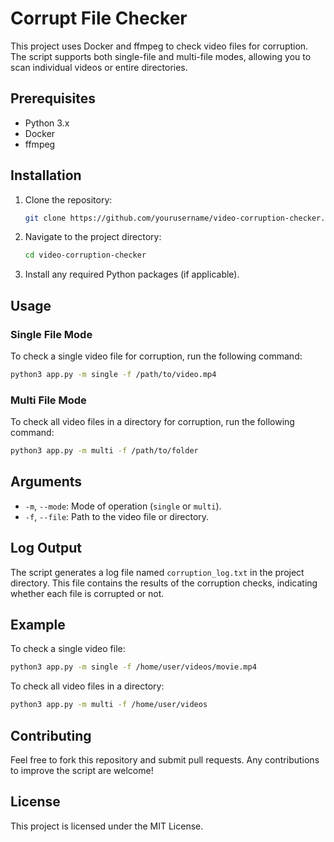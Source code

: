 # Corrupt File Checker

This project uses Docker and ffmpeg to check video files for corruption. The script supports both single-file and multi-file modes, allowing you to scan individual videos or entire directories.

## Prerequisites

- Python 3.x
- Docker
- ffmpeg

## Installation

1. Clone the repository:
    ```bash
    git clone https://github.com/yourusername/video-corruption-checker.git
    ```
2. Navigate to the project directory:
    ```bash
    cd video-corruption-checker
    ```
3. Install any required Python packages (if applicable).

## Usage

### Single File Mode

To check a single video file for corruption, run the following command:

```bash
python3 app.py -m single -f /path/to/video.mp4
```

### Multi File Mode

To check all video files in a directory for corruption, run the following command:

```bash
python3 app.py -m multi -f /path/to/folder
```

## Arguments

- `-m`, `--mode`: Mode of operation (`single` or `multi`).
- `-f`, `--file`: Path to the video file or directory.

## Log Output

The script generates a log file named `corruption_log.txt` in the project directory. This file contains the results of the corruption checks, indicating whether each file is corrupted or not.

## Example

To check a single video file:
```bash
python3 app.py -m single -f /home/user/videos/movie.mp4
```

To check all video files in a directory:
```bash
python3 app.py -m multi -f /home/user/videos
```

## Contributing

Feel free to fork this repository and submit pull requests. Any contributions to improve the script are welcome!

## License

This project is licensed under the MIT License.
